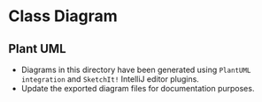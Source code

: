# Class Diagram

## Plant UML
- Diagrams in this directory have been generated using `PlantUML integration` and `SketchIt!` IntelliJ editor plugins.
- Update the exported diagram files for documentation purposes.